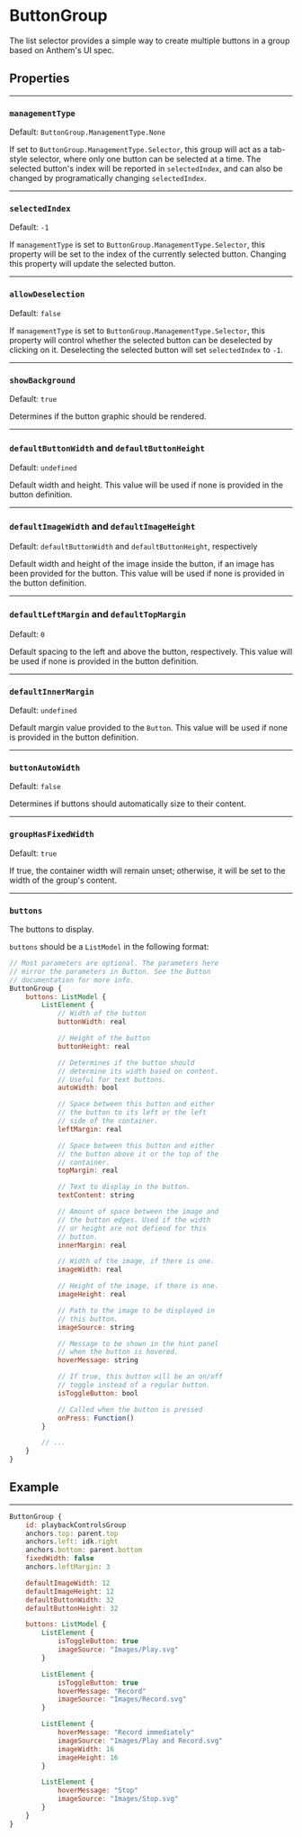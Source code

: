 # ButtonGroup

The list selector provides a simple way to create multiple buttons in a group based on Anthem's UI spec.

## Properties

----

### `managementType`

Default: `ButtonGroup.ManagementType.None`

If set to `ButtonGroup.ManagementType.Selector`, this group will act as a tab-style selector, where only one button can be selected at a time. The selected button's index will be reported in `selectedIndex`, and can also be changed by programatically changing `selectedIndex`.

----

### `selectedIndex`

Default: `-1`

If `managementType` is set to `ButtonGroup.ManagementType.Selector`, this property will be set to the index of the currently selected button. Changing this property will update the selected button.

----

### `allowDeselection`

Default: `false`

If `managementType` is set to `ButtonGroup.ManagementType.Selector`, this property will control whether the selected button can be deselected by clicking on it. Deselecting the selected button will set `selectedIndex` to `-1`.

----

### `showBackground`

Default: `true`

Determines if the button graphic should be rendered.

----

### `defaultButtonWidth` and `defaultButtonHeight`

Default: `undefined`

Default width and height. This value will be used if none is provided in the button definition.

----

### `defaultImageWidth` and `defaultImageHeight`

Default: `defaultButtonWidth` and `defaultButtonHeight`, respectively

Default width and height of the image inside the button, if an image has been provided for the button. This value will be used if none is provided in the button definition.

----

### `defaultLeftMargin` and `defaultTopMargin`

Default: `0`

Default spacing to the left and above the button, respectively. This value will be used if none is provided in the button definition.

----

### `defaultInnerMargin`

Default: `undefined`

Default margin value provided to the `Button`. This value will be used if none is provided in the button definition.

----

### `buttonAutoWidth`

Default: `false`

Determines if buttons should automatically size to their content.

----

### `groupHasFixedWidth`

Default: `true`

If true, the container width will remain unset; otherwise, it will be set to the width of the group's content.

----

### `buttons`

The buttons to display.

`buttons` should be a `ListModel` in the following format:

```qml
// Most parameters are optional. The parameters here
// mirror the parameters in Button. See the Button
// documentation for more info.
ButtonGroup {
    buttons: ListModel {
        ListElement {
            // Width of the button
            buttonWidth: real

            // Height of the button
            buttonHeight: real

            // Determines if the button should
            // determine its width based on content.
            // Useful for text buttons.
            autoWidth: bool

            // Space between this button and either
            // the button to its left or the left
            // side of the container.
            leftMargin: real

            // Space between this button and either
            // the button above it or the top of the
            // container.
            topMargin: real

            // Text to display in the button.
            textContent: string

            // Amount of space between the image and
            // the button edges. Used if the width
            // or height are not defiend for this
            // button.
            innerMargin: real

            // Width of the image, if there is one.
            imageWidth: real

            // Height of the image, if there is one.
            imageHeight: real

            // Path to the image to be displayed in
            // this button.
            imageSource: string

            // Message to be shown in the hint panel
            // when the button is hovered.
            hoverMessage: string

            // If true, this button will be an on/off
            // toggle instead of a regular button.
            isToggleButton: bool

            // Called when the button is pressed
            onPress: Function()
        }

        // ...
    }
}
```

## Example

---

```qml
ButtonGroup {
    id: playbackControlsGroup
    anchors.top: parent.top
    anchors.left: idk.right
    anchors.bottom: parent.bottom
    fixedWidth: false
    anchors.leftMargin: 3

    defaultImageWidth: 12
    defaultImageHeight: 12
    defaultButtonWidth: 32
    defaultButtonHeight: 32

    buttons: ListModel {
        ListElement {
            isToggleButton: true
            imageSource: "Images/Play.svg"
        }

        ListElement {
            isToggleButton: true
            hoverMessage: "Record"
            imageSource: "Images/Record.svg"
        }

        ListElement {
            hoverMessage: "Record immediately"
            imageSource: "Images/Play and Record.svg"
            imageWidth: 16
            imageHeight: 16
        }

        ListElement {
            hoverMessage: "Stop"
            imageSource: "Images/Stop.svg"
        }
    }
}
```